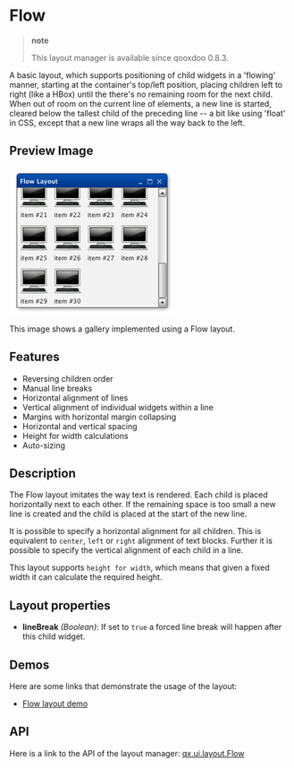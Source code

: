 Flow
====

> **note**
>
> This layout manager is available since qooxdoo 0.8.3.

A basic layout, which supports positioning of child widgets in a 'flowing' manner, starting at the container's top/left position, placing children left to right (like a HBox) until the there's no remaining room for the next child. When out of room on the current line of elements, a new line is started, cleared below the tallest child of the preceding line -- a bit like using 'float' in CSS, except that a new line wraps all the way back to the left.

Preview Image
-------------

![flow.png](flow.png)

This image shows a gallery implemented using a Flow layout.

Features
--------

-   Reversing children order
-   Manual line breaks
-   Horizontal alignment of lines
-   Vertical alignment of individual widgets within a line
-   Margins with horizontal margin collapsing
-   Horizontal and vertical spacing
-   Height for width calculations
-   Auto-sizing

Description
-----------

The Flow layout imitates the way text is rendered. Each child is placed horizontally next to each other. If the remaining space is too small a new line is created and the child is placed at the start of the new line.

It is possible to specify a horizontal alignment for all children. This is equivalent to `center`, `left` or `right` alignment of text blocks. Further it is possible to specify the vertical alignment of each child in a line.

This layout supports `height for width`, which means that given a fixed width it can calculate the required height.

Layout properties
-----------------

-   **lineBreak** *(Boolean)*: If set to `true` a forced line break will happen after this child widget.

Demos
-----

Here are some links that demonstrate the usage of the layout:

-   [Flow layout demo](apps://demobrowser/#layout~Flow.html)

API
---

Here is a link to the API of the layout manager:
[qx.ui.layout.Flow](apps://apiviewer/index.html#qx.ui.layout.Flow)
